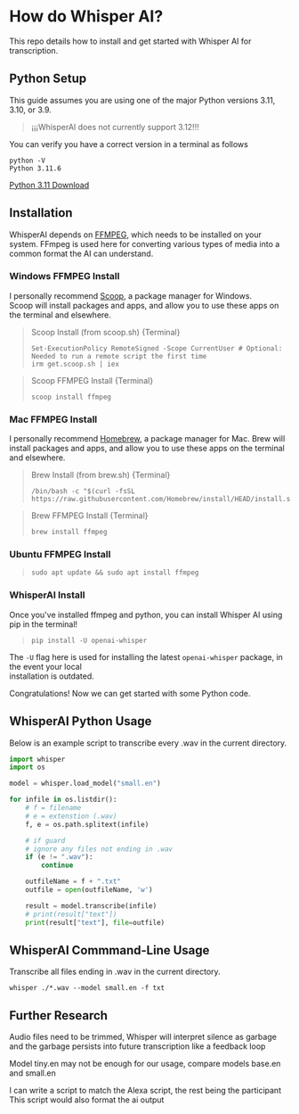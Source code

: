 # How do Whisper AI?
This repo details how to install and get started with Whisper AI for transcription.

## Python Setup
This guide assumes you are using one of the major Python versions 3.11, 3.10, or 3.9.  

> ¡¡¡WhisperAI does not currently support 3.12!!!

You can verify you have a correct version in a terminal as follows

  ```
  python -V
  Python 3.11.6
  ```

[Python 3.11 Download](https://www.python.org/downloads/release/python-3116/)

## Installation

WhisperAI depends on [FFMPEG](https://ffmpeg.org/), which needs to be installed on your system.
FFmpeg is used here for converting various types of media into a common format the AI can understand.

### Windows FFMPEG Install

I personally recommend [Scoop](https://scoop.sh/), a package manager for Windows.  
Scoop will install packages and apps, and allow you to use these apps on the terminal and elsewhere.

> Scoop Install (from scoop.sh) {Terminal}
> ```
> Set-ExecutionPolicy RemoteSigned -Scope CurrentUser # Optional: Needed to run a remote script the first time
> irm get.scoop.sh | iex
> ```

> Scoop FFMPEG Install {Terminal}
> ```
> scoop install ffmpeg
> ```

### Mac FFMPEG Install

I personally recommend [Homebrew](https://brew.sh/), a package manager for Mac.
Brew will install packages and apps, and allow you to use these apps on the terminal and elsewhere.

> Brew Install (from brew.sh) {Terminal}
> ```
> /bin/bash -c "$(curl -fsSL https://raw.githubusercontent.com/Homebrew/install/HEAD/install.sh)"
> ```

> Brew FFMPEG Install {Terminal}
> ```
> brew install ffmpeg
> ```

### Ubuntu FFMPEG Install

> ```
> sudo apt update && sudo apt install ffmpeg
> ```

### WhisperAI Install

Once you've installed ffmpeg and python, you can install Whisper AI using pip in the terminal!
> ```
> pip install -U openai-whisper
> ```
The `-U` flag here is used for installing the latest `openai-whisper` package, in the event your local  
installation is outdated.

Congratulations! Now we can get started with some Python code.

## WhisperAI Python Usage

Below is an example script to transcribe every .wav in the current directory.
```python
import whisper
import os

model = whisper.load_model("small.en")

for infile in os.listdir():
    # f = filename
    # e = extenstion (.wav)
    f, e = os.path.splitext(infile)

    # if guard
    # ignore any files not ending in .wav 
    if (e != ".wav"):
        continue

    outfileName = f + ".txt"
    outfile = open(outfileName, 'w')

    result = model.transcribe(infile)
    # print(result["text"])
    print(result["text"], file=outfile)
```

## WhisperAI Commmand-Line Usage

Transcribe all files ending in .wav in the current directory.
```
whisper ./*.wav --model small.en -f txt
```

## Further Research

Audio files need to be trimmed, Whisper will interpret silence as garbage  
and the garbage persists into future transcription like a feedback loop

Model tiny.en may not be enough for our usage, compare models base.en and small.en

I can write a script to match the Alexa script, the rest being the participant  
This script would also format the ai output


